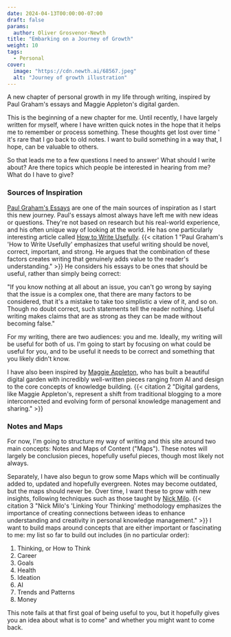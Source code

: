 ```yaml
---
date: 2024-04-13T00:00:00-07:00
draft: false
params:
  author: Oliver Grosvenor-Newth
title: "Embarking on a Journey of Growth"
weight: 10
tags: 
  - Personal
cover:
  image: "https://cdn.newth.ai/68567.jpeg"
  alt: "Journey of growth illustration"
---
```


A new chapter of personal growth in my life through writing, inspired by Paul Graham's essays and Maggie Appleton's digital garden.

This is the beginning of a new chapter for me. Until recently, I have largely written for myself, where I have written quick notes in the hope that it helps me to remember or process something. These thoughts get lost over time ' it's rare that I go back to old notes. I want to build something in a way that, I hope, can be valuable to others.

So that leads me to a few questions I need to answer' What should I write about? Are there topics which people be interested in hearing from me? What do I have to give?

### Sources of Inspiration

[Paul Graham's Essays](http://www.paulgraham.com/articles.html) are one of the main sources of inspiration as I start this new journey. Paul's essays almost always have left me with new ideas or questions. They're not based on research but his real-world experience, and his often unique way of looking at the world. He has one particularly interesting article called [How to Write Usefully](http://www.paulgraham.com/useful.html). {{< citation 1 "Paul Graham's 'How to Write Usefully' emphasizes that useful writing should be novel, correct, important, and strong. He argues that the combination of these factors creates writing that genuinely adds value to the reader's understanding." >}} He considers his essays to be ones that should be useful, rather than simply being correct:

"If you know nothing at all about an issue, you can't go wrong by saying that the issue is a complex one, that there are many factors to be considered, that it's a mistake to take too simplistic a view of it, and so on. Though no doubt correct, such statements tell the reader nothing. Useful writing makes claims that are as strong as they can be made without becoming false."

For my writing, there are two audiences: you and me. Ideally, my writing will be useful for both of us. I'm going to start by focusing on what could be useful for you, and to be useful it needs to be correct and something that you likely didn't know.

I have also been inspired by [Maggie Appleton](https://maggieappleton.com/), who has built a beautiful digital garden with incredibly well-written pieces ranging from AI and design to the core concepts of knowledge building. {{< citation 2 "Digital gardens, like Maggie Appleton's, represent a shift from traditional blogging to a more interconnected and evolving form of personal knowledge management and sharing." >}}

### Notes and Maps

For now, I'm going to structure my way of writing and this site around two main concepts: Notes and Maps of Content ("Maps"). These notes will largely be conclusion pieces, hopefully useful pieces, though most likely not always.

Separately, I have also begun to grow some Maps which will be continually added to, updated and hopefully evergreen. Notes may become outdated, but the maps should never be. Over time, I want these to grow with new insights, following techniques such as those taught by [Nick Milo](https://www.nickmilo.com/). {{< citation 3 "Nick Milo's 'Linking Your Thinking' methodology emphasizes the importance of creating connections between ideas to enhance understanding and creativity in personal knowledge management." >}} I want to build maps around concepts that are either important or fascinating to me: my list so far to build out includes (in no particular order):

1.  Thinking, or How to Think
2.  Career
3.  Goals
4.  Health
5.  Ideation
6.  AI
7.  Trends and Patterns
8.  Money

This note fails at that first goal of being useful to you, but it hopefully gives you an idea about what is to come" and whether you might want to come back.